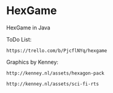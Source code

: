 # HexGame

HexGame in Java

ToDo List:
  
	https://trello.com/b/PjcflNYq/hexgame

Graphics by Kenney:

	http://kenney.nl/assets/hexagon-pack

	http://kenney.nl/assets/sci-fi-rts
